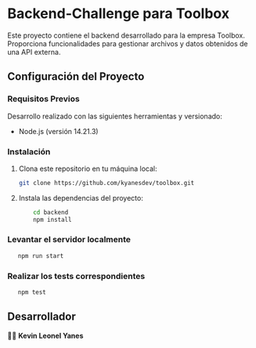 # Backend-Challenge para Toolbox

Este proyecto contiene el backend desarrollado para la empresa Toolbox. Proporciona funcionalidades para gestionar archivos y datos obtenidos de una API externa.

## Configuración del Proyecto

### Requisitos Previos

Desarrollo realizado con las siguientes herramientas y versionado:

- Node.js (versión 14.21.3)

### Instalación

1. Clona este repositorio en tu máquina local:

   ```bash
   git clone https://github.com/kyanesdev/toolbox.git
   ```

2. Instala las dependencias del proyecto:
    ```bash
        cd backend
        npm install
   ```

### Levantar el servidor localmente

```bash
   npm run start
```

### Realizar los tests correspondientes

```bash
   npm test
```
## Desarrollador

👨‍💻 **Kevin Leonel Yanes**